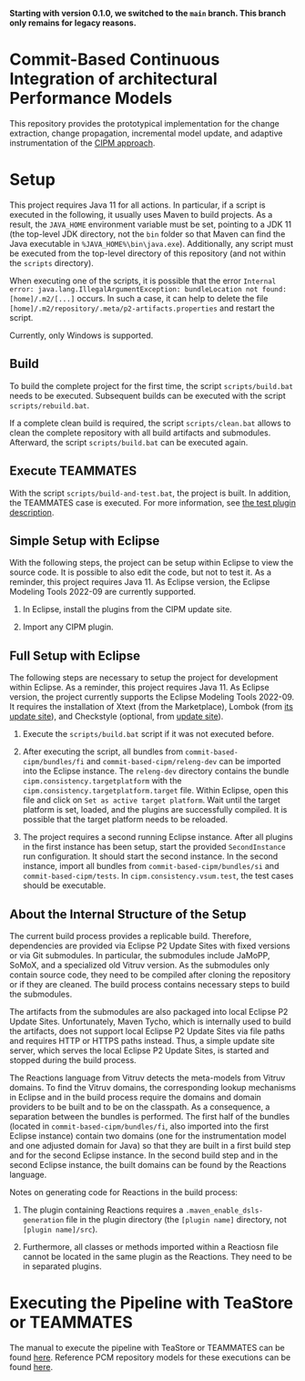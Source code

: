 __Starting with version 0.1.0, we switched to the `main` branch. This branch only remains for legacy reasons.__

# Commit-Based Continuous Integration of architectural Performance Models

This repository provides the prototypical implementation for the change extraction, change propagation, incremental model update, and adaptive instrumentation of the [CIPM approach](https://sdq.kastel.kit.edu/wiki/CIPM).

# Setup

This project requires Java 11 for all actions. In particular, if a script is executed in the following, it usually uses Maven to build projects. As a result, the `JAVA_HOME` environment variable must be set, pointing to a JDK 11 (the top-level JDK directory, not the `bin` folder so that Maven can find the Java executable in `%JAVA_HOME%\bin\java.exe`). Additionally, any script must be executed from the top-level directory of this repository (and not within the `scripts` directory).

When executing one of the scripts, it is possible that the error `Internal error: java.lang.IllegalArgumentException: bundleLocation not found: [home]/.m2/[...]` occurs. In such a case, it can help to delete the file `[home]/.m2/repository/.meta/p2-artifacts.properties` and restart the script.

Currently, only Windows is supported.

## Build

To build the complete project for the first time, the script `scripts/build.bat` needs to be executed. Subsequent builds can be executed with the script `scripts/rebuild.bat`.

If a complete clean build is required, the script `scripts/clean.bat` allows to clean the complete repository with all build artifacts and submodules. Afterward, the script `scripts/build.bat` can be executed again.

## Execute TEAMMATES

With the script `scripts/build-and-test.bat`, the project is built. In addition, the TEAMMATES case is executed. For more information, see [the test plugin description](commit-based-cipm/tests/cipm.consistency.vsum.test).

## Simple Setup with Eclipse

With the following steps, the project can be setup within Eclipse to view the source code. It is possible to also edit the code, but not to test it. As a reminder, this project requires Java 11. As Eclipse version, the Eclipse Modeling Tools 2022-09 are currently supported.

1. In Eclipse, install the plugins from the CIPM update site.

1. Import any CIPM plugin.

## Full Setup with Eclipse

The following steps are necessary to setup the project for development within Eclipse. As a reminder, this project requires Java 11. As Eclipse version, the project currently supports the Eclipse Modeling Tools 2022-09. It requires the installation of Xtext (from the Marketplace), Lombok (from [its update site](https://projectlombok.org/p2)), and Checkstyle (optional, from [update site](https://checkstyle.org/eclipse-cs-update-site)).

1. Execute the `scripts/build.bat` script if it was not executed before.

1. After executing the script, all bundles from `commit-based-cipm/bundles/fi` and `commit-based-cipm/releng-dev` can be imported into the Eclipse instance. The `releng-dev` directory contains the bundle `cipm.consistency.targetplatform` with the `cipm.consistency.targetplatform.target` file. Within Eclipse, open this file and click on `Set as active target platform`. Wait until the target platform is set, loaded, and the plugins are successfully compiled. It is possible that the target platform needs to be reloaded.

1. The project requires a second running Eclipse instance. After all plugins in the first instance has been setup, start the provided `SecondInstance` run configuration. It should start the second instance. In the second instance, import all bundles from `commit-based-cipm/bundles/si` and `commit-based-cipm/tests`. In `cipm.consistency.vsum.test`, the test cases should be executable.

## About the Internal Structure of the Setup

The current build process provides a replicable build. Therefore, dependencies are provided via Eclipse P2 Update Sites with fixed versions or via Git submodules. In particular, the submodules include JaMoPP, SoMoX, and a specialized old Vitruv version. As the submodules only contain source code, they need to be compiled after cloning the repository or if they are cleaned. The build process contains necessary steps to build the submodules.

The artifacts from the submodules are also packaged into local Eclipse P2 Update Sites. Unfortunately, Maven Tycho, which is internally used to build the artifacts, does not support local Eclipse P2 Update Sites via file paths and requires HTTP or HTTPS paths instead. Thus, a simple update site server, which serves the local Eclipse P2 Update Sites, is started and stopped during the build process.

The Reactions language from Vitruv detects the meta-models from Vitruv domains. To find the Vitruv domains, the corresponding lookup mechanisms in Eclipse and in the build process require the domains and domain providers to be built and to be on the classpath. As a consequence, a separation between the bundles is performed. The first half of the bundles (located in `commit-based-cipm/bundles/fi`, also imported into the first Eclipse instance) contain two domains (one for the instrumentation model and one adjusted domain for Java) so that they are built in a first build step and for the second Eclipse instance. In the second build step and in the second Eclipse instance, the built domains can be found by the Reactions language.

Notes on generating code for Reactions in the build process: 

1. The plugin containing Reactions requires a `.maven_enable_dsls-generation` file in the plugin directory (the `[plugin name]` directory, not `[plugin name]/src`). 

2. Furthermore, all classes or methods imported within a Reactiosn file cannot be located in the same plugin as the Reactions. They need to be in separated plugins.

# Executing the Pipeline with TeaStore or TEAMMATES

The manual to execute the pipeline with TeaStore or TEAMMATES can be found [here](commit-based-cipm/tests/cipm.consistency.vsum.test). Reference PCM repository models for these executions can be found [here](data).
